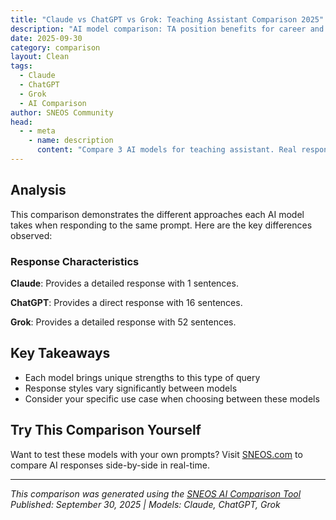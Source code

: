 ```yaml
---
title: "Claude vs ChatGPT vs Grok: Teaching Assistant Comparison 2025"
description: "AI model comparison: TA position benefits for career and graduate school applications..."
date: 2025-09-30
category: comparison
layout: Clean
tags:
  - Claude
  - ChatGPT
  - Grok
  - AI Comparison
author: SNEOS Community
head:
  - - meta
    - name: description
      content: "Compare 3 AI models for teaching assistant. Real responses from Claude, ChatGPT, Grok with detailed analysis."
---
```


<ChatComparison
  title="Claude vs ChatGPT vs Grok: Teaching Assistant Comparison 2025"
  prompt="TA position benefits for career and graduate school applications"
  :responses='{
    "Claude": "TA positions offer significant advantages for both career development and graduate school applications:\n\n## Graduate School Applications\n\n**Research Experience \u0026 Skills**\n- Demonstrates teaching ability and communication skills\n- Shows commitment to academia and higher education\n- Provides experience with course design, grading, and student mentorship\n- Develops critical thinking and analytical skills valued by admissions committees\n\n**Strong Recommendation Letters**\n- Faculty supervisors can write detailed, specific letters about your abilities\n- Shows you can work effectively with professors\n- Demonstrates maturity and responsibility\n\n**Academic Preparation**\n- Deepens understanding of your field through teaching\n- Improves presentation and public speaking skills\n- Enhances writing and communication abilities\n\n## Career Benefits\n\n**Transferable Skills**\n- Leadership and mentoring experience\n- Project management (managing courses, deadlines)\n- Communication with diverse audiences\n- Problem-solving and adaptability\n\n**Professional Network**\n- Connections with faculty who may become references\n- Relationships with other TAs and graduate students\n- Potential industry connections through professors\n\n**Enhanced Resume**\n- Shows initiative and additional responsibility beyond coursework\n- Demonstrates time management skills (balancing TA duties with studies)\n- Relevant for education, training, consulting, and management roles\n\n## Practical Considerations\n\n**Financial Benefits**\n- Stipend or hourly wages\n- Sometimes includes tuition remission or health benefits\n- Reduces student loan dependency\n\n**Time Management**\n- Develops excellent organizational skills\n- Experience balancing multiple responsibilities\n- Preparation for demanding graduate programs or careers\n\nThe experience is particularly valuable if you\u0027re considering academic careers, education, training roles, or any position requiring strong communication and leadership skills.",
    "ChatGPT": "Being a Teaching Assistant (TA) can offer several benefits for your career and graduate school applications. Here are some key advantages:\n\n1. **Develop Teaching and Communication Skills**  \n   As a TA, you gain experience explaining complex concepts clearly and effectively, which is valuable in any professional or academic setting.\n\n2. **Demonstrate Leadership and Responsibility**  \n   Managing discussions, grading, or leading lab sessions shows that you can take on leadership roles and handle responsibilities independently.\n\n3. **Enhance Subject-Matter Expertise**  \n   Teaching material deepens your understanding of the subject, making you more knowledgeable and confident in your field.\n\n4. **Gain Mentorship and Networking Opportunities**  \n   Working closely with professors and other academic staff can lead to strong letters of recommendation and professional connections.\n\n5. **Show Commitment and Initiative**  \n   Being a TA reflects dedication to your academic community and a proactive attitude, traits that graduate programs and employers value.\n\n6. **Improve Organizational and Time Management Skills**  \n   Balancing TA duties with your own coursework demonstrates your ability to manage multiple tasks effectively.\n\n7. **Boost Your CV/Resume**  \n   TA experience is a recognized credential that can distinguish you from other candidates in job or graduate school applications.\n\nIncluding your TA experience in applications helps showcase a well-rounded profile with practical teaching experience, leadership qualities, and a strong academic foundation.",
    "Grok": "Securing a Teaching Assistant (TA) position can be incredibly beneficial for both career development and graduate school applications. TA positions offer a range of advantages, including skill-building, networking, and enhancing your academic and professional profile. Below are the key benefits of a TA position in the context of career advancement and graduate school applications:\n\n---\n\n### **Benefits for Career Development**\n1. **Teaching and Communication Skills**  \n   - As a TA, you develop strong communication and public speaking skills by explaining complex concepts to students, leading discussions, or giving lectures.\n   - These skills are highly transferable to many professions, including education, corporate training, management, and leadership roles.\n\n2. **Leadership and Mentorship Experience**  \n   - A TA role often involves guiding and mentoring students, which demonstrates leadership and interpersonal skills to future employers.\n   - It shows your ability to manage responsibilities, provide constructive feedback, and foster a positive learning environment.\n\n3. **Time Management and Organization**  \n   - Balancing teaching duties, grading, and personal academic or professional responsibilities helps you hone time management and organizational skills.\n   - These are critical in any career, showcasing your ability to handle multiple tasks efficiently.\n\n4. **Subject Matter Expertise**  \n   - Working closely with course material as a TA deepens your understanding of the subject, making you a more knowledgeable candidate in your field.\n   - This expertise can set you apart in job interviews or roles that require a strong grasp of specific topics.\n\n5. **Professional Networking**  \n   - Collaborating with professors, other TAs, and academic staff allows you to build valuable connections in your field.\n   - These relationships can lead to job recommendations, collaborations, or references for future career opportunities.\n\n6. **Resume/CV Building**  \n   - A TA position adds significant value to your resume or CV by demonstrating relevant experience in education, leadership, and academic involvement.\n   - It shows employers that you have practical experience working in an academic or professional setting.\n\n---\n\n### **Benefits for Graduate School Applications**\n1. **Demonstrates Academic Commitment**  \n   - Serving as a TA signals to admissions committees that you are deeply engaged in your academic field and committed to contributing to the academic community.\n   - It shows that you are prepared for the rigors of graduate-level work, including teaching or research responsibilities often required in grad programs.\n\n2. **Strong Letters of Recommendation**  \n   - Working closely with faculty members as a TA often results in meaningful professional relationships, which can lead to strong, personalized letters of recommendation.\n   - Professors can speak to your teaching ability, work ethic, and academic potential, which are critical components of a graduate school application.\n\n3. **Teaching Experience for Future Roles**  \n   - Many graduate programs, especially at the PhD level, require students to serve as TAs or teach courses. Prior TA experience demonstrates that you are prepared for these responsibilities and can handle them effectively.\n   - It can also give you a competitive edge over applicants without teaching experience.\n\n4. **Enhances Research and Academic Skills**  \n   - TA roles often involve assisting with syllabus design, creating assignments, or even contributing to research projects, which can strengthen your research and academic skills.\n   - These experiences can be highlighted in your statement of purpose or CV to show your readiness for graduate-level work.\n\n5. **Financial Support and Funding Opportunities**  \n   - Many TA positions come with stipends, tuition waivers, or other financial benefits, which can help alleviate the financial burden of undergraduate or graduate studies.\n   - Additionally, demonstrating that you\u2019ve held a funded position can signal to graduate programs that you are capable of securing competitive roles.\n\n6. **Evidence of Work Ethic and Responsibility**  \n   - Successfully managing a TA position while pursuing your own studies shows admissions committees that you are responsible, dependable, and capable of handling demanding workloads\u2014a critical trait for graduate students.\n\n7. **Tailored Personal Statement Material**  \n   - Your experience as a TA provides concrete examples to discuss in your personal statement or statement of purpose. You can highlight specific challenges you overcame, skills you developed, or ways you impacted students\u2019 learning.\n   - This makes your application more compelling by grounding your narrative in real-world experience.\n\n---\n\n### **Tips to Maximize the Benefits of a TA Position**\n- **Be Proactive:** Take on additional responsibilities, such as organizing study sessions or contributing to curriculum development, to showcase initiative.\n- **Seek Feedback:** Regularly ask for feedback from the professor or students to improve your teaching and demonstrate a commitment to growth.\n- **Document Your Impact:** Keep track of specific contributions or achievements (e.g., improving student engagement or designing a successful lesson) to include in applications or interviews.\n- **Build Relationships:** Maintain strong connections with faculty and peers to secure strong references and potential collaborators for future projects.\n- **Reflect on Your Experience:** Use your TA role to reflect on your own academic and career goals, as this can help you articulate a clear vision in grad school applications or job interviews.\n\n---\n\nIn summary, a TA position is a valuable stepping stone for both career growth and graduate school applications. It equips you with practical skills, strengthens your academic profile, and provides opportunities to build meaningful connections in your field. By leveraging the experience effectively, you can stand out as a well-rounded, capable candidate in any professional or academic pursuit."
  }'
  published-date="12:16"
/>

## Analysis

This comparison demonstrates the different approaches each AI model takes when responding to the same prompt. Here are the key differences observed:

### Response Characteristics

**Claude**: Provides a detailed response with 1 sentences. 

**ChatGPT**: Provides a direct response with 16 sentences. 

**Grok**: Provides a detailed response with 52 sentences. 

## Key Takeaways

- Each model brings unique strengths to this type of query
- Response styles vary significantly between models
- Consider your specific use case when choosing between these models

## Try This Comparison Yourself

Want to test these models with your own prompts? Visit [SNEOS.com](https://sneos.com) to compare AI responses side-by-side in real-time.

---

*This comparison was generated using the [SNEOS AI Comparison Tool](https://sneos.com)*
*Published: September 30, 2025 | Models: Claude, ChatGPT, Grok*
